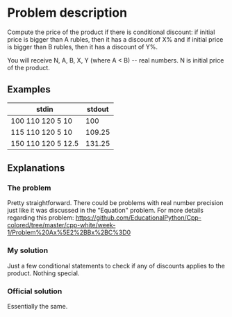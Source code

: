 # Problem description

Compute the price of the product if there is conditional discount: if initial price is bigger than A rubles, then it has a discount of 
X% and if initial price is bigger than B rubles, then it has a discount of Y%.

You will receive N, A, B, X, Y (where A < B) -- real numbers. N is initial price of the product.

## Examples

| **stdin**          | **stdout** |
|--------------------|------------|
| 100 110 120 5 10   | 100        |
| 115 110 120 5 10   | 109.25     |
| 150 110 120 5 12.5 | 131.25     |

## Explanations

### The problem

Pretty straightforward. There could be problems with real number precision just like it was discussed in the "Equation" problem. 
For more details regarding this problem: 
https://github.com/EducationalPython/Cpp-colored/tree/master/cpp-white/week-1/Problem%20Ax%5E2%2BBx%2BC%3D0

### My solution

Just a few conditional statements to check if any of discounts applies to the product. Nothing special.

### Official solution

Essentially the same.
